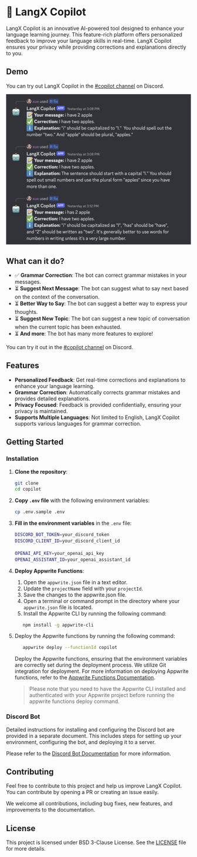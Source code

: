 # :robot: LangX Copilot

LangX Copilot is an innovative AI-powered tool designed to enhance your language learning journey. This feature-rich platform offers personalized feedback to improve your language skills in real-time. LangX Copilot ensures your privacy while providing corrections and explanations directly to you.

## Demo

You can try out LangX Copilot in the [#copilot channel](https://discord.langx.io) on Discord.

![Example](./assets/example.png)

## What can it do?

- :white_check_mark: **Grammar Correction**: The bot can correct grammar mistakes in your messages.
- :hourglass_flowing_sand: **Suggest Next Message**: The bot can suggest what to say next based on the context of the conversation.
- :hourglass_flowing_sand: **Better Way to Say**: The bot can suggest a better way to express your thoughts.
- :hourglass_flowing_sand: **Suggest New Topic**: The bot can suggest a new topic of conversation when the current topic has been exhausted.
- :hourglass_flowing_sand: **And more**: The bot has many more features to explore!

You can try it out in the [#copilot channel](https://discord.langx.io) on Discord.

## Features

- **Personalized Feedback**: Get real-time corrections and explanations to enhance your language learning.
- **Grammar Correction**: Automatically corrects grammar mistakes and provides detailed explanations.
- **Privacy Focused**: Feedback is provided confidentially, ensuring your privacy is maintained.
- **Supports Multiple Languages**: Not limited to English, LangX Copilot supports various languages for grammar correction.

## Getting Started

### Installation

1. **Clone the repository**:

   ```sh
   git clone
   cd copilot
   ```

2. **Copy `.env` file** with the following environment variables:

   ```sh
   cp .env.sample .env
   ```

3. **Fill in the environment variables** in the `.env` file:

   ```sh
   DISCORD_BOT_TOKEN=your_discord_token
   DISCORD_CLIENT_ID=your_discord_client_id

   OPENAI_API_KEY=your_openai_api_key
   OPENAI_ASSISTANT_ID=your_openai_assistant_id
   ```

4. **Deploy Appwrite Functions**:

   1. Open the `appwrite.json` file in a text editor.
   2. Update the `projectName` field with your `projectId`.
   3. Save the changes to the appwrite.json file.
   4. Open a terminal or command prompt in the directory where your `appwrite.json` file is located.
   5. Install the Appwrite CLI by running the following command:

   ```sh
      npm install -g appwrite-cli
   ```

5. Deploy the Appwrite functions by running the following command:

   ```sh
      appwrite deploy --functionId copilot
   ```

   Deploy the Appwrite functions, ensuring that the environment variables are correctly set during the deployment process. We utilize Git integration for deployment. For more information on deploying Appwrite functions, refer to the [Appwrite Functions Documentation](https://appwrite.io/docs/advanced/self-hosting/functions).

   > Please note that you need to have the Appwrite CLI installed and authenticated with your Appwrite project before running the appwrite functions deploy command.

### Discord Bot

Detailed instructions for installing and configuring the Discord bot are provided in a separate document. This includes steps for setting up your environment, configuring the bot, and deploying it to a server.

Please refer to the [Discord Bot Documentation](discord/README.md) for more information.

## Contributing

Feel free to contribute to this project and help us improve LangX Copilot. You can contribute by opening a PR or creating an issue easily.

We welcome all contributions, including bug fixes, new features, and improvements to the documentation.

## License

This project is licensed under BSD 3-Clause License. See the [LICENSE](LICENSE) file for more details.

